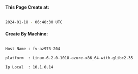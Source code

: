 
   
#### This Page Create at:

```bash

2024-01-18 - 06:48:30 UTC

```

#### Create By Machine:

```bash

Host Name : fv-az973-204

platform  : Linux-6.2.0-1018-azure-x86_64-with-glibc2.35

Ip Local  : 10.1.0.14

```

